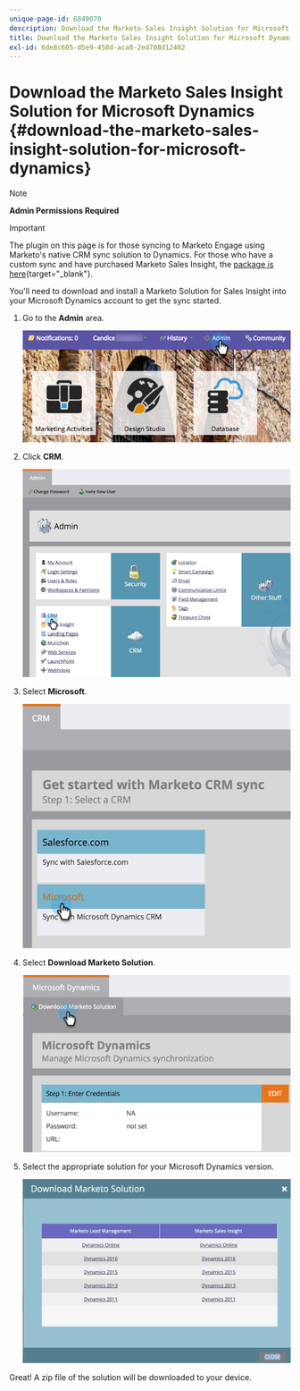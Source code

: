 ```yaml
---
unique-page-id: 6849070
description: Download the Marketo Sales Insight Solution for Microsoft Dynamics - Marketo Docs - Product Documentation
title: Download the Marketo Sales Insight Solution for Microsoft Dynamics
exl-id: 6de8c605-d5e9-458d-aca8-2ed708d12402
---
```

# Download the Marketo Sales Insight Solution for Microsoft Dynamics {#download-the-marketo-sales-insight-solution-for-microsoft-dynamics}

>[!NOTE]
>
>**Admin Permissions Required**

>[!IMPORTANT]
>
>The plugin on this page is for those syncing to Marketo Engage using Marketo's native CRM sync solution to Dynamics. For those who have a custom sync and have purchased Marketo Sales Insight, the [package is here](https://mktg-cdn.marketo.com/community/MarketoSalesInsight_NonNative.zip){target="_blank"}.

You'll need to download and install a Marketo Solution for Sales Insight into your Microsoft Dynamics account to get the sync started.

1. Go to the **Admin** area.

   ![](assets/mainnavhand.png)

1. Click **CRM**.

   ![](assets/image2015-3-11-13-3a7-3a11.png)

1. Select **Microsoft**.

   ![](assets/image2016-5-3.png)

1. Select **Download Marketo Solution**.

   ![](assets/image2015-3-11-13-3a10-3a4.png)

1. Select the appropriate solution for your Microsoft Dynamics version.

   ![](assets/msd-online.png)

Great! A zip file of the solution will be downloaded to your device.
